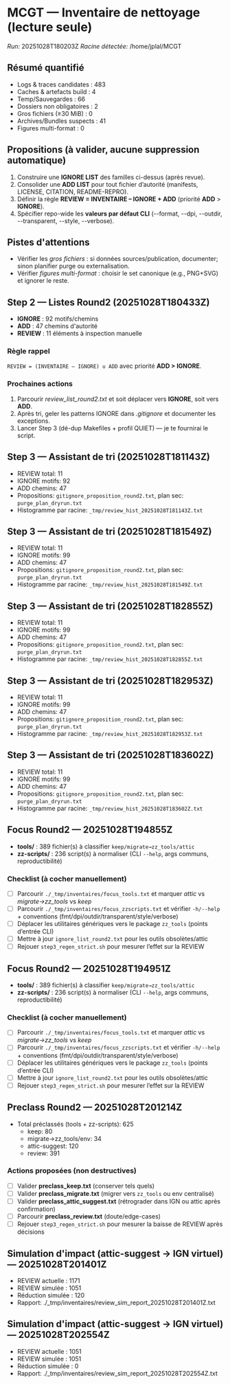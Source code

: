 # MCGT — Inventaire de nettoyage (lecture seule)
*Run:* 20251028T180203Z
*Racine détectée:* /home/jplal/MCGT

## Résumé quantifié
- Logs & traces candidates : 483
- Caches & artefacts build : 4
- Temp/Sauvegardes         : 66
- Dossiers non obligatoires : 2
- Gros fichiers (≥30 MiB)   : 0
- Archives/Bundles suspects : 41
- Figures multi-format      : 0

## Propositions (à valider, **aucune suppression automatique**)
1) Construire une **IGNORE LIST** des familles ci-dessus (après revue).
2) Consolider une **ADD LIST** pour tout fichier d’autorité (manifests, LICENSE, CITATION, README-REPRO).
3) Définir la règle **REVIEW = INVENTAIRE – IGNORE + ADD** (priorité **ADD** > **IGNORE**).
4) Spécifier repo-wide les **valeurs par défaut CLI** (--format, --dpi, --outdir, --transparent, --style, --verbose).

## Pistes d'attentions
- Vérifier les *gros fichiers* : si données sources/publication, documenter; sinon planifier purge ou externalisation.
- Vérifier *figures multi-format* : choisir le set canonique (e.g., PNG+SVG) et ignorer le reste.

## Step 2 — Listes Round2 (20251028T180433Z)
- **IGNORE** : 92 motifs/chemins
- **ADD**    : 47 chemins d'autorité
- **REVIEW** : 11 éléments à inspection manuelle

### Règle rappel
`REVIEW = (INVENTAIRE – IGNORE) ∪ ADD` avec priorité **ADD > IGNORE**.

### Prochaines actions
1) Parcourir *review_list_round2.txt* et soit déplacer vers **IGNORE**, soit vers **ADD**.
2) Après tri, geler les patterns IGNORE dans *.gitignore* et documenter les exceptions.
3) Lancer Step 3 (dé-dup Makefiles + profil QUIET) — je te fournirai le script.

## Step 3 — Assistant de tri (20251028T181143Z)
- REVIEW total: 11
- IGNORE motifs: 92
- ADD chemins: 47
- Propositions: `gitignore_proposition_round2.txt`, plan sec: `purge_plan_dryrun.txt`
- Histogramme par racine: `_tmp/review_hist_20251028T181143Z.txt`

## Step 3 — Assistant de tri (20251028T181549Z)
- REVIEW total: 11
- IGNORE motifs: 99
- ADD chemins: 47
- Propositions: `gitignore_proposition_round2.txt`, plan sec: `purge_plan_dryrun.txt`
- Histogramme par racine: `_tmp/review_hist_20251028T181549Z.txt`

## Step 3 — Assistant de tri (20251028T182855Z)
- REVIEW total: 11
- IGNORE motifs: 99
- ADD chemins: 47
- Propositions: `gitignore_proposition_round2.txt`, plan sec: `purge_plan_dryrun.txt`
- Histogramme par racine: `_tmp/review_hist_20251028T182855Z.txt`

## Step 3 — Assistant de tri (20251028T182953Z)
- REVIEW total: 11
- IGNORE motifs: 99
- ADD chemins: 47
- Propositions: `gitignore_proposition_round2.txt`, plan sec: `purge_plan_dryrun.txt`
- Histogramme par racine: `_tmp/review_hist_20251028T182953Z.txt`

## Step 3 — Assistant de tri (20251028T183602Z)
- REVIEW total: 11
- IGNORE motifs: 99
- ADD chemins: 47
- Propositions: `gitignore_proposition_round2.txt`, plan sec: `purge_plan_dryrun.txt`
- Histogramme par racine: `_tmp/review_hist_20251028T183602Z.txt`

## Focus Round2 — 20251028T194855Z

- **tools/** : 389 fichier(s) à classifier `keep/migrate→zz_tools/attic`
- **zz-scripts/** : 236 script(s) à normaliser (CLI `--help`, args communs, reproductibilité)

### Checklist (à cocher manuellement)
- [ ] Parcourir `./_tmp/inventaires/focus_tools.txt` et marquer *attic* vs *migrate→zz_tools* vs *keep*
- [ ] Parcourir `./_tmp/inventaires/focus_zzscripts.txt` et vérifier `-h/--help` + conventions (fmt/dpi/outdir/transparent/style/verbose)
- [ ] Déplacer les utilitaires génériques vers le package `zz_tools` (points d’entrée CLI)
- [ ] Mettre à jour `ignore_list_round2.txt` pour les outils obsolètes/attic
- [ ] Rejouer `step3_regen_strict.sh` pour mesurer l’effet sur la REVIEW

## Focus Round2 — 20251028T194951Z

- **tools/** : 389 fichier(s) à classifier `keep/migrate→zz_tools/attic`
- **zz-scripts/** : 236 script(s) à normaliser (CLI `--help`, args communs, reproductibilité)

### Checklist (à cocher manuellement)
- [ ] Parcourir `./_tmp/inventaires/focus_tools.txt` et marquer *attic* vs *migrate→zz_tools* vs *keep*
- [ ] Parcourir `./_tmp/inventaires/focus_zzscripts.txt` et vérifier `-h/--help` + conventions (fmt/dpi/outdir/transparent/style/verbose)
- [ ] Déplacer les utilitaires génériques vers le package `zz_tools` (points d’entrée CLI)
- [ ] Mettre à jour `ignore_list_round2.txt` pour les outils obsolètes/attic
- [ ] Rejouer `step3_regen_strict.sh` pour mesurer l’effet sur la REVIEW

## Preclass Round2 — 20251028T201214Z

- Total préclassés (tools + zz-scripts): 625
  - keep: 80
  - migrate→zz_tools/env: 34
  - attic-suggest: 120
  - review: 391

### Actions proposées (non destructives)
- [ ] Valider **preclass_keep.txt** (conserver tels quels)
- [ ] Valider **preclass_migrate.txt** (migrer vers `zz_tools` ou env centralisé)
- [ ] Valider **preclass_attic_suggest.txt** (rétrograder dans IGN ou attic après confirmation)
- [ ] Parcourir **preclass_review.txt** (doute/edge-cases)
- [ ] Rejouer `step3_regen_strict.sh` pour mesurer la baisse de REVIEW après décisions

## Simulation d'impact (attic-suggest → IGN virtuel) — 20251028T201401Z

- REVIEW actuelle : 1171
- REVIEW simulée  : 1051
- Réduction simulée : 120
- Rapport: ./_tmp/inventaires/review_sim_report_20251028T201401Z.txt

## Simulation d'impact (attic-suggest → IGN virtuel) — 20251028T202554Z

- REVIEW actuelle : 1051
- REVIEW simulée  : 1051
- Réduction simulée : 0
- Rapport: ./_tmp/inventaires/review_sim_report_20251028T202554Z.txt
